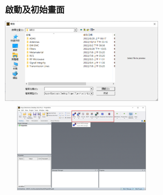 # 啟動及初始畫面

![](<../.gitbook/assets/image (1).png>)

<figure><img src="../.gitbook/assets/image.png" alt=""><figcaption></figcaption></figure>
